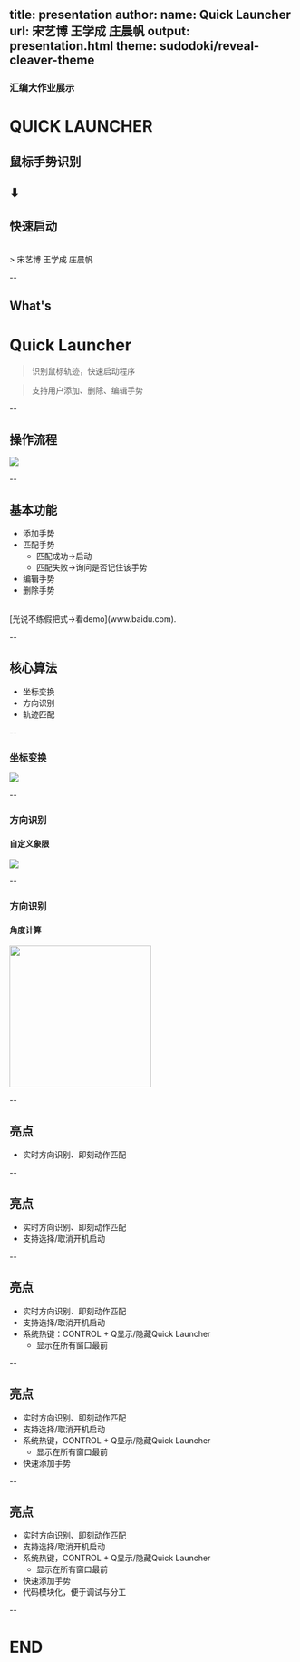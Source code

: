 title: presentation
author:
  name: Quick Launcher 
  url: 宋艺博 王学成 庄晨帆
output: presentation.html
theme: sudodoki/reveal-cleaver-theme
--

### 汇编大作业展示
# QUICK LAUNCHER
## 鼠标手势识别
## ⬇
## 快速启动
<br>
> 宋艺博 王学成 庄晨帆

--

## What's 
# Quick Launcher 

> 识别鼠标轨迹，快速启动程序

> 支持用户添加、删除、编辑手势

--

## 操作流程

<img src="flow.jpg">


--

## 基本功能

+ 添加手势
+ 匹配手势
	* 匹配成功→启动 
	* 匹配失败→询问是否记住该手势
+ 编辑手势
+ 删除手势
<br>
[光说不练假把式→看demo](www.baidu.com).

--

## 核心算法
+ 坐标变换
+ 方向识别 
+ 轨迹匹配

--

### 坐标变换

<img src="convert.jpg">

--

### 方向识别 
#### 自定义象限

<img src="direction.jpg">

--

### 方向识别 
#### 角度计算

<img src="angle.jpg"  width="250">

--

## 亮点

+ 实时方向识别、即刻动作匹配

--

## 亮点

+ 实时方向识别、即刻动作匹配
+ 支持选择/取消开机启动

--

## 亮点

+ 实时方向识别、即刻动作匹配
+ 支持选择/取消开机启动
+ 系统热键：CONTROL + Q显示/隐藏Quick Launcher
	* 显示在所有窗口最前

--

## 亮点

+ 实时方向识别、即刻动作匹配
+ 支持选择/取消开机启动
+ 系统热键，CONTROL + Q显示/隐藏Quick Launcher
	* 显示在所有窗口最前
+ 快速添加手势

--

## 亮点

+ 实时方向识别、即刻动作匹配
+ 支持选择/取消开机启动
+ 系统热键，CONTROL + Q显示/隐藏Quick Launcher
	* 显示在所有窗口最前
+ 快速添加手势
+ 代码模块化，便于调试与分工

--

# END